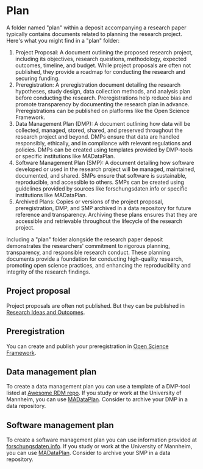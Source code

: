 # Plan

A folder named "plan" within a deposit accompanying a research paper typically contains documents related to planning the research project. Here's what you might find in a "plan" folder:

1. Project Proposal: A document outlining the proposed research project, including its objectives, research questions, methodology, expected outcomes, timeline, and budget. While project proposals are often not published, they provide a roadmap for conducting the research and securing funding.
2. Preregistration: A preregistration document detailing the research hypotheses, study design, data collection methods, and analysis plan before conducting the research. Preregistrations help reduce bias and promote transparency by documenting the research plan in advance. Preregistrations can be published on platforms like the Open Science Framework.
3. Data Management Plan (DMP): A document outlining how data will be collected, managed, stored, shared, and preserved throughout the research project and beyond. DMPs ensure that data are handled responsibly, ethically, and in compliance with relevant regulations and policies. DMPs can be created using templates provided by DMP-tools or specific institutions like MADataPlan.
4. Software Management Plan (SMP): A document detailing how software developed or used in the research project will be managed, maintained, documented, and shared. SMPs ensure that software is sustainable, reproducible, and accessible to others. SMPs can be created using guidelines provided by sources like forschungsdaten.info or specific institutions like MADataPlan.
5. Archived Plans: Copies or versions of the project proposal, preregistration, DMP, and SMP archived in a data repository for future reference and transparency. Archiving these plans ensures that they are accessible and retrievable throughout the lifecycle of the research project.

Including a "plan" folder alongside the research paper deposit demonstrates the researchers' commitment to rigorous planning, transparency, and responsible research conduct. These planning documents provide a foundation for conducting high-quality research, promoting open science practices, and enhancing the reproducibility and integrity of the research findings.

## Project proposal

Project proposals are often not published. But they can be published in [Research Ideas and Outcomes](https://riojournal.com).

## Preregistration

You can create and publish your preregistration in [Open Science Framework](https://help.osf.io/article/158-create-a-preregistration).

## Data management plan

To create a data management plan you can use a template of a DMP-tool listed at [Awesome RDM repo](https://help.osf.io/article/158-create-a-preregistration). If you study or work at the University of Mannheim, you can use [MADataPlan](https://fdz.bib.uni-mannheim.de/madataplan). Consider to archive your DMP in a data repository.

## Software management plan

To create a software management plan you can use information provided at [forschungsdaten.info](https://forschungsdaten.info/praxis-kompakt/english-pages/software-management-plans/). If you study or work at the University of Mannheim, you can use [MADataPlan](https://fdz.bib.uni-mannheim.de/madataplan). Consider to archive your SMP in a data repository.
